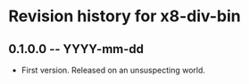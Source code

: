 # Revision history for x8-div-bin

## 0.1.0.0 -- YYYY-mm-dd

* First version. Released on an unsuspecting world.
